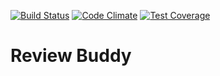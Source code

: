[![Build Status](https://travis-ci.org/reviewbuddy/review-buddy.svg?branch=master)](https://travis-ci.org/reviewbuddy/review-buddy)
[![Code Climate](https://codeclimate.com/github/reviewbuddy/review-buddy/badges/gpa.svg)](https://codeclimate.com/github/xuorig/review-buddy)
[![Test Coverage](https://codeclimate.com/github/reviewbuddy/review-buddy/badges/coverage.svg)](https://codeclimate.com/github/xuorig/review-buddy/coverage)

# Review Buddy
